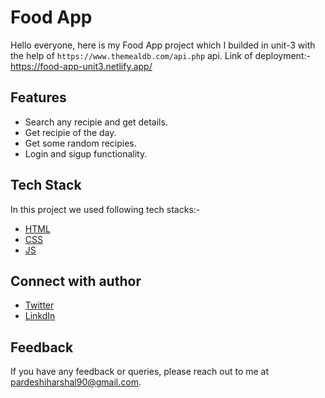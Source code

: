 # Food App

Hello everyone, here is my Food App project which I builded in unit-3 with the help of `https://www.themealdb.com/api.php` api. Link of deployment:- https://food-app-unit3.netlify.app/


## Features

- Search any recipie and get details.
- Get recipie of the day.
- Get some random recipies.
- Login and sigup functionality.


## Tech Stack

In this project we used following tech stacks:- 
- [HTML](https://developer.mozilla.org/en-US/docs/Web/HTML)
- [CSS](https://developer.mozilla.org/en-US/docs/Web/CSS)
- [JS](https://developer.mozilla.org/en-US/docs/Web/JavaScript)


## Connect with author

- [Twitter](https://twitter.com/harshal258)
- [LinkdIn](https://www.linkedin.com/in/harshalpardeshi/)


## Feedback

If you have any feedback or queries, please reach out to me at pardeshiharshal90@gmail.com.
